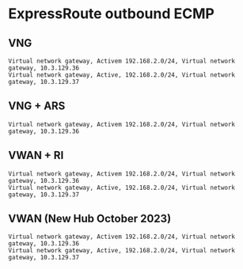 # ExpressRoute outbound ECMP

## VNG

```
Virtual network gateway, Activem 192.168.2.0/24, Virtual network gateway, 10.3.129.36
Virtual network gateway, Active, 192.168.2.0/24, Virtual network gateway, 10.3.129.37
```

## VNG + ARS

```
Virtual network gateway, Activem 192.168.2.0/24, Virtual network gateway, 10.3.129.36
```

## VWAN + RI

```
Virtual network gateway, Activem 192.168.2.0/24, Virtual network gateway, 10.3.129.36
Virtual network gateway, Active, 192.168.2.0/24, Virtual network gateway, 10.3.129.37
```

## VWAN (New Hub October 2023)

```
Virtual network gateway, Activem 192.168.2.0/24, Virtual network gateway, 10.3.129.36
Virtual network gateway, Active, 192.168.2.0/24, Virtual network gateway, 10.3.129.37
```

